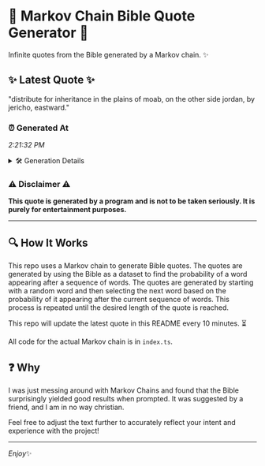 # 📖 Markov Chain Bible Quote Generator 📖

Infinite quotes from the Bible generated by a Markov chain. ✨

## ✨ Latest Quote ✨
"distribute for inheritance in the plains of moab, on the other side jordan, by jericho, eastward."

### ⏰ Generated At
*2:21:32 PM*

<details>
    <summary>🛠️ Generation Details</summary>
    <p>
        <strong>🌱 Seed:</strong> distribute<br>
        <strong>🔄 Iterations:</strong> 15<br>
        <strong>📜 Context History:</strong><br>[ distribute ]: for<br>[ distribute, for ]: inheritance<br>[ distribute, for, inheritance ]: in<br>[ distribute, for, inheritance, in ]: the<br>[ distribute, for, inheritance, in, the ]: plains<br>[ distribute, for, inheritance, in, the, plains ]: of<br>[ for, inheritance, in, the, plains, of ]: moab,<br>[ inheritance, in, the, plains, of, moab, ]: on<br>[ in, the, plains, of, moab,, on ]: the<br>[ the, plains, of, moab,, on, the ]: other<br>[ plains, of, moab,, on, the, other ]: side<br>[ of, moab,, on, the, other, side ]: jordan,<br>[ moab,, on, the, other, side, jordan, ]: by<br>[ on, the, other, side, jordan,, by ]: jericho,<br>[ the, other, side, jordan,, by, jericho, ]: eastward.<br>
    </p>
</details>

### ⚠️ Disclaimer ⚠️
**This quote is generated by a program and is not to be taken seriously. It is purely for entertainment purposes.**

---

## 🔍 How It Works

This repo uses a Markov chain to generate Bible quotes. The quotes are generated by using the Bible as a dataset to find the probability of a word appearing after a sequence of words. The quotes are generated by starting with a random word and then selecting the next word based on the probability of it appearing after the current sequence of words. This process is repeated until the desired length of the quote is reached.

This repo will update the latest quote in this README every 10 minutes. ⏳

All code for the actual Markov chain is in `index.ts`.

## ❓ Why

I was just messing around with Markov Chains and found that the Bible surprisingly yielded good results when prompted. 
It was suggested by a friend, and I am in no way christian.

Feel free to adjust the text further to accurately reflect your intent and experience with the project!

---

*Enjoy*✨
